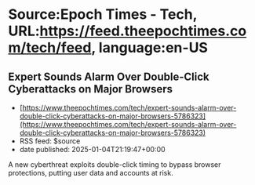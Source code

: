 # Source:Epoch Times - Tech, URL:https://feed.theepochtimes.com/tech/feed, language:en-US

## Expert Sounds Alarm Over Double-Click Cyberattacks on Major Browsers
 - [https://www.theepochtimes.com/tech/expert-sounds-alarm-over-double-click-cyberattacks-on-major-browsers-5786323](https://www.theepochtimes.com/tech/expert-sounds-alarm-over-double-click-cyberattacks-on-major-browsers-5786323)
 - RSS feed: $source
 - date published: 2025-01-04T21:19:47+00:00

A new cyberthreat exploits double-click timing to bypass browser protections, putting user data and accounts at risk.

